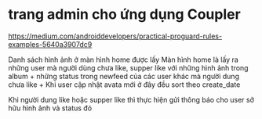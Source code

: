 # trang admin cho ứng dụng Coupler


https://medium.com/androiddevelopers/practical-proguard-rules-examples-5640a3907dc9


Danh sách hình ảnh ở màn hình home được lấy
Màn hình home là lấy ra những user mà người dùng chưa like, supper like với những hình ảnh trong album + những status trong newfeed của các user khác mà người dung chưa like + Khi user cập nhật avata mới
ở đây đều sort theo create_date

Khi người dung like hoặc supper like thì thực hiện gửi thông báo cho user sở hữu hình ảnh và status đó

